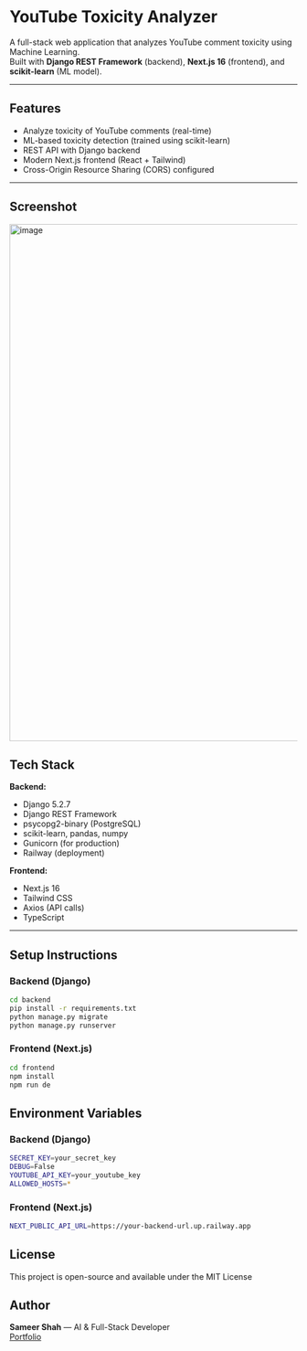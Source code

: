 # YouTube Toxicity Analyzer

A full-stack web application that analyzes YouTube comment toxicity using Machine Learning.  
Built with **Django REST Framework** (backend), **Next.js 16** (frontend), and **scikit-learn** (ML model).

---

##  Features

-  Analyze toxicity of YouTube comments (real-time)
-  ML-based toxicity detection (trained using scikit-learn)
-  REST API with Django backend
-  Modern Next.js frontend (React + Tailwind)
-  Cross-Origin Resource Sharing (CORS) configured

---

##  Screenshot

<img width="1899" height="905" alt="image" src="https://github.com/user-attachments/assets/487b040c-e2b2-437d-ad5e-74b92677b7aa" />


##  Tech Stack

**Backend:**
- Django 5.2.7
- Django REST Framework
- psycopg2-binary (PostgreSQL)
- scikit-learn, pandas, numpy
- Gunicorn (for production)
- Railway (deployment)

**Frontend:**
- Next.js 16
- Tailwind CSS
- Axios (API calls)
- TypeScript

---

##  Setup Instructions

###  Backend (Django)

```bash
cd backend
pip install -r requirements.txt
python manage.py migrate
python manage.py runserver
```
###  Frontend (Next.js)

```bash
cd frontend
npm install
npm run de
```

##  Environment Variables

###  Backend (Django)

```bash
SECRET_KEY=your_secret_key
DEBUG=False
YOUTUBE_API_KEY=your_youtube_key
ALLOWED_HOSTS=*
```

###  Frontend (Next.js)

```bash
NEXT_PUBLIC_API_URL=https://your-backend-url.up.railway.app
```

##  License
This project is open-source and available under the MIT License

##  Author
**Sameer Shah** — AI & Full-Stack Developer  
[Portfolio](https://sameershah-portfolio.vercel.app/) 
